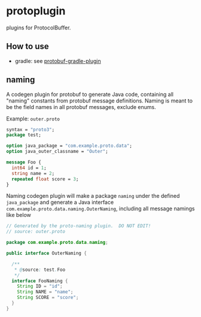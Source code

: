 # protoplugin
plugins for ProtocolBuffer.

## How to use

* gradle: see [protobuf-gradle-plugin](https://github.com/google/protobuf-gradle-plugin)

## naming
A codegen plugin for protobuf to generate Java code, containing all "naming" constants from protobuf message definitions. Naming is meant to be the field names in all protobuf messages, exclude enums.

Example: `outer.proto`

~~~protobuf
syntax = "proto3";
package test;

option java_package = "com.example.proto.data";
option java_outer_classname = "Outer";

message Foo {
  int64 id = 1;
  string name = 2;
  repeated float score = 3;
}
~~~

Naming codegen plugin will make a package `naming` under the defined `java_package` and generate a Java interface `com.example.proto.data.naming.OuterNaming`, including all message namings like below

~~~Java
// Generated by the proto-naming plugin.  DO NOT EDIT!
// source: outer.proto

package com.example.proto.data.naming;

public interface OuterNaming {

  /**
   * @source: test.Foo
   */
  interface FooNaming {
    String ID = "id";
    String NAME = "name";
    String SCORE = "score";
  }
}
~~~
